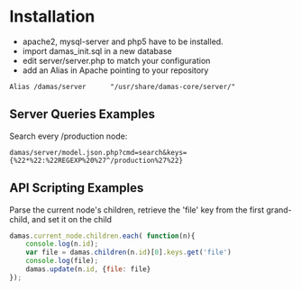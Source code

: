 # Installation
* apache2, mysql-server and php5 have to be installed.
* import damas_init.sql in a new database
* edit server/server.php to match your configuration
* add an Alias in Apache pointing to your repository

`Alias /damas/server      "/usr/share/damas-core/server/"`



## Server Queries Examples
Search every /production node:

    damas/server/model.json.php?cmd=search&keys={%22*%22:%22REGEXP%20%27^/production%27%22}

## API Scripting Examples
Parse the current node's children, retrieve the 'file' key from the first grand-child, and set it on the child
```js
damas.current_node.children.each( function(n){
    console.log(n.id);
    var file = damas.children(n.id)[0].keys.get('file')
    console.log(file);
    damas.update(n.id, {file: file}
});
```